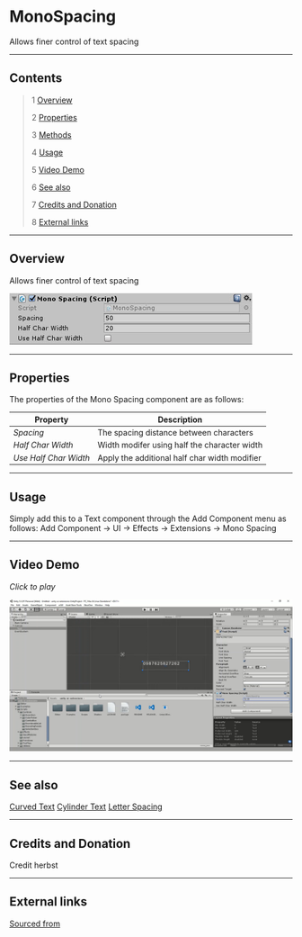 # MonoSpacing

Allows finer control of text spacing

<!--![](Images/ Game Image.jpg)-->

---------

## Contents

> 1 [Overview](#overview)
>
> 2 [Properties](#properties)
>
> 3 [Methods](#methods)
>
> 4 [Usage](#usage)
>
> 5 [Video Demo](#video-demo)
>
> 6 [See also](#see-also)
>
> 7 [Credits and Donation](#credits-and-donation)
>
> 8 [External links](#external-links)

---------

## Overview

Allows finer control of text spacing

![](Images/MonoSpacingInspector.jpg)

---------

## Properties

The properties of the Mono Spacing component are as follows:

Property | Description
|-|-|
*Spacing*|The spacing distance between characters
*Half Char Width*|Width modifer using half the character width
*Use Half Char Width*|Apply the additional half char width modifier

---------

## Usage

Simply add this to a Text component through the Add Component menu as follows:
Add Component -> UI -> Effects -> Extensions -> Mono Spacing

---------

## Video Demo

*Click to play*

[![Mono Spacing Demo](Images/MonoSpacingDemo.jpg)](Images/MonoSpacingDemo.mp4 "Mono Spacing Demo")

---------

## See also

[Curved Text](/Controls.md/CurvedText)
[Cylinder Text](/Controls.md/CylinderText)
[Letter Spacing](/Controls.md/LetterSpacing)

---------

## Credits and Donation

Credit herbst

---------

## External links

[Sourced from](http://forum.unity3d.com/threads/adjustable-character-spacing-free-script.288277/)

